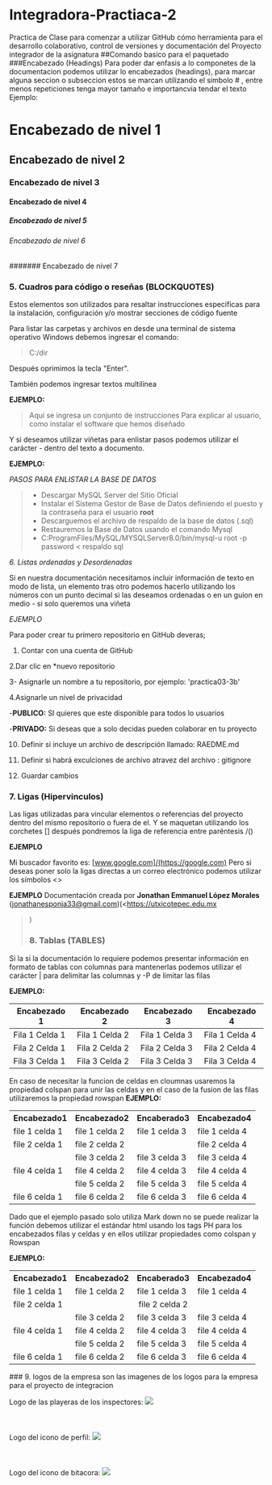 # Integradora-Practiaca-2
Practica de Clase para comenzar a utilizar GitHub cómo herramienta para el desarrollo colaborativo, control de versiones y documentación del Proyecto integrador de la asignatura 
##Comando basico para el paquetado
###Encabezado (Headings)
Para poder dar enfasis  a lo componetes de la documentacion podemos utilizar lo encabezados (headings), para marcar alguna seccion o subseccion estos se marcan utilizando el simbolo # , entre menos repeticiones tenga mayor tamaño e importancvia tendar el texto 
  Ejemplo:
  # Encabezado de nivel 1
  ## Encabezado de nivel 2
  ### Encabezado de nivel 3
  #### Encabezado de nivel 4
  ##### Encabezado de nivel 5
  ###### Encabezado de nivel 6
  ####### Encabezado de nivel 7

  ### 5. Cuadros para código o reseñas (BLOCKQUOTES)

Estos elementos son utilizados para resaltar instrucciones especificas para la instalación, configuración y/o mostrar secciones de código fuente 

Para listar las carpetas y archivos en desde una terminal de sistema operativo Windows debemos ingresar el comando:

>C:/dir 

Después oprimimos la tecla "Enter".

También podemos ingresar textos multilínea

**EJEMPLO:**  
>Aquí se ingresa un conjunto de instrucciones
>Para explicar al usuario, como instalar el 
>software que hemos diseñado

Y si deseamos utilizar viñetas para enlistar pasos podemos utilizar el carácter - dentro del texto a documento.

**EJEMPLO:**

*PASOS PARA ENLISTAR LA BASE DE DATOS*

>- Descargar MySQL Server del Sitio Oficial 
>- Instalar el Sistema Gestor de Base de Datos definiendo el puesto y la contraseña para el usuario **root**
>- Descarguemos el archivo de respaldo de la base de datos (.sql)
>- Restauremos la Base de Datos usando el comando Mysql 
>- C:ProgramFiles/MySQL/MYSQLServer8.0/bin/mysql-u root -p password < respaldo sql

*6. Listas ordenadas y Desordenadas*

Si en nuestra documentación necesitamos incluir información de texto en modo de lista, un elemento tras otro podemos hacerlo utilizando los números con un punto decimal
si las deseamos ordenadas o en un guion en medio  - si solo queremos una viñeta

*EJEMPLO*

Para poder crear tu primero repositorio en GitHub deveras;

1. Contar con una cuenta de GitHub

2.Dar clic en *nuevo repositorio

3- Asignarle un nombre a tu repositorio, por ejemplo: 'practica03-3b'

4.Asignarle un nivel de privacidad

-**PUBLICO:** SI quieres que este disponible para todos lo usuarios

-**PRIVADO:** Si deseas que a solo decidas pueden colaborar en tu proyecto

10. Definir si incluye un archivo de descripción llamado: RAEDME.md

11. Definir si habrá exculciones de archivo atravez del archivo : gitignore

12. Guardar cambios 

### 7. Ligas (Hipervinculos)

Las ligas utilizadas para vincular elementos o referencias del proyecto dentro del mismo repositorio o fuera de el. Y se maquetan utilizando los corchetes \[\] después pondremos la liga de referencia entre paréntesis /()

**EJEMPLO**

Mi buscador favorito es: [www.google.com]/(https://google.com)
Pero si deseas poner solo la ligas directas a un correo electrónico podemos utilizar los símbolos \<\>

**EJEMPLO**
Documentación creada por **Jonathan Emmanuel López Morales**
(<jonathanesponja33@gmail.com>)(<https://utxicotepec.edu.mx
>)
>### 8. Tablas (TABLES)
Si la si la documentación lo requiere podemos presentar información en formato de tablas con columnas para mantenerlas podemos utilizar el carácter | para delimitar las columnas y -P de limitar las filas 

**EJEMPLO:**

|**Encabezado 1** | **Encabezado 2** | **Encabezado 3** | **Encabezado 4**|
|-----------------|------------------|------------------|-----------------|
|Fila 1 Celda 1   |  Fila 1 Celda 2  |  Fila 1 Celda 3  | Fila 1 Celda 4  |
|Fila 2 Celda 1   |  Fila 2 Celda 2  |  Fila 2 Celda 3  | Fila 2 Celda 4  |
|Fila 3 Celda 1   |  Fila 3 Celda 2  |  Fila 3 Celda 3  | Fila 3 Celda 4  |

En caso de necesitar la funcion de celdas en cloumnas usaremos la propiedad colspan para unir las celdas y en el caso de la fusion de las filas utilizaremos la propiedad rowspan
**EJEMPLO:**
<table>
  <tr>
  <th>Encabezado1</th>
  <th>Encabezado2</th>
  <th>Encaberado3</th>
  <th>Encabezado4</th>
</tr>
  <tr>
    <td>file 1 celda 1</td>
    <td>file 1 celda 2</td>
    <td>file 1 celda 3</td>
    <td>file 1 celda 4</td>
  </tr>
    <tr>
    <td>file 2 celda 1</td>
    <td colspan="2" >file 2 celda 2</td>
    <td>file 2 celda 4</td>
  </tr>
    <tr>
    <td></td>
    <td>file 3 celda 2</td>
    <td>file 3 celda 3</td>
    <td>file 3 celda 4</td>
  </tr>
    <tr>
    <td>file 4 celda 1</td>
    <td>file 4 celda 2</td>
    <td>file 4 celda 3</td>
    <td>file 4 celda 4</td>
  </tr>
  <tr>
    <td></td>
    <td>file 5 celda 2</td>
    <td>file 5 celda 3</td>
    <td>file 5 celda 4</td>
  </tr>
  <tr>
    <td>file 6 celda 1</td>
    <td>file 6 celda 2</td>
    <td>file 6 celda 3</td>
    <td>file 6 celda 4</td>
  </tr>
</table>
Dado que el ejemplo pasado solo utiliza Mark down no se puede realizar la función debemos utilizar el estándar html usando los tags PH para los encabezados filas y celdas y en ellos utilizar propiedades como colspan y Rowspan

**EJEMPLO:**
<table>
  <tr>
  <th>Encabezado1</th>
  <th>Encabezado2</th>
  <th>Encaberado3</th>
  <th>Encabezado4</th>
</tr>
  <tr>
    <td>file 1 celda 1</td>
    <td>file 1 celda 2</td>
    <td>file 1 celda 3</td>
    <td>file 1 celda 4</td>
  </tr>
    <tr>
    <td>file 2 celda 1</td>
    <td colspan="3" align="center">file 2 celda 2</td>
  </tr>
    <tr>
    <td></td>
    <td>file 3 celda 2</td>
    <td>file 3 celda 3</td>
    <td>file 3 celda 4</td>
  </tr>
    <tr>
    <td>file 4 celda 1</td>
    <td>file 4 celda 2</td>
    <td>file 4 celda 3</td>
    <td>file 4 celda 4</td>
  </tr>
  <tr>
    <td></td>
    <td>file 5 celda 2</td>
    <td>file 5 celda 3</td>
    <td>file 5 celda 4</td>
  </tr>
  <tr>
    <td>file 6 celda 1</td>
    <td>file 6 celda 2</td>
    <td>file 6 celda 3</td>
    <td>file 6 celda 4</td>
  </tr>
</table>
### 9. logos de la empresa
son las imagenes de los logos para la empresa para el proyecto de integracion 

Logo de las playeras de los inspectores:
![](https://github.com/EMATIAS230045/Integradora-Practica-2/blob/main/logo1.jpg) <br></br><br></br>
Logo del icono de perfil:
![](https://github.com/EMATIAS230045/Integradora-Practica-2/blob/main/logo2.jpg)<br></br><br></br>
Logo del icono de bitacora:
![](https://github.com/EMATIAS230045/Integradora-Practica-2/blob/main/logo3.jpg)<br></br><br></br>

